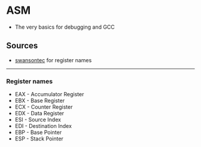 # ASM
* The very basics for debugging and GCC


## Sources
* [swansontec](https://www.swansontec.com/sregisters.html) for register names

---

### Register names
* EAX - Accumulator Register
* EBX - Base Register
* ECX - Counter Register
* EDX - Data Register
* ESI - Source Index
* EDI - Destination Index
* EBP - Base Pointer
* ESP - Stack Pointer




